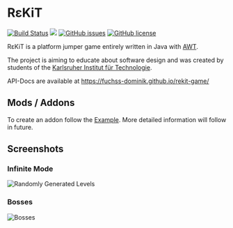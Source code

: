 # R&#949;​KiT

[![Build Status](https://travis-ci.org/fuchss-dominik/rekit-game.svg?branch=master)](https://travis-ci.org/fuchss-dominik/rekit-game)
[![](https://jitpack.io/v/fuchss-dominik/rekit-game.svg)](https://jitpack.io/#fuchss-dominik/rekit-game)
[![GitHub issues](https://img.shields.io/github/issues/fuchss-dominik/rekit-game.svg?style=square)](https://github.com/fuchss-dominik/rekit-game/issues)
[![GitHub license](https://img.shields.io/badge/license-GPLv3-blue.svg?style=square)](https://github.com/fuchss-dominik/rekit-game/blob/master/LICENSE.md)

R&#949;​KiT is a platform jumper game entirely written in Java with [AWT](https://docs.oracle.com/javase/8/docs/api/java/awt/package-summary.html).

The project is aiming to educate about software design and was created by students of the [Karlsruher Institut für Technologie](https://www.kit.edu/).

API-Docs are available at https://fuchss-dominik.github.io/rekit-game/

## Mods / Addons
To create an addon follow the [Example](https://github.com/fuchss-dominik/rekit-sample-mod). More detailed information will follow in future.

## Screenshots

### Infinite Mode
![Randomly Generated Levels](https://github.com/fuchss-dominik/rekit-game/blob/master/graphix/rekitScreenshot1.png)

### Bosses
![Bosses](https://github.com/fuchss-dominik/rekit-game/blob/master/graphix/rekitScreenshot2.png)
